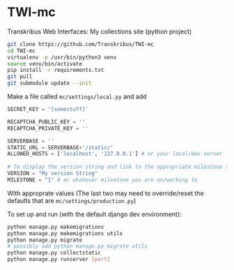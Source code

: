 # TWI-mc
 Transkribus Web Interfaces: My collections site (python project)

```bash
git clone https://github.com/Transkribus/TWI-mc
cd TWI-mc
virtualenv -p /usr/bin/python3 venv
source venv/bin/activate
pip install -r requirements.txt
git pull
git submodule update --init

```

Make a file called `mc/settings/local.py` and add

```python
SECRET_KEY = '[somestuff]'

RECAPTCHA_PUBLIC_KEY = ''
RECAPTCHA_PRIVATE_KEY = ''

SERVERBASE = ''
STATIC_URL = SERVERBASE+'/static/'
ALLOWED_HOSTS = ['localhost', '127.0.0.1'] # or your local/dev server
    
# To display the version string and link to the appropriate milestone set the following:
VERSION = "My version String"
MILESTONE = "1" # or whatever milestone you are on/working to
```

With approprate values (The last two may need to override/reset the defaults that are `mc/settings/production.py`)

To set up and run (with the default django dev environment):

```bash
python manage.py makemigrations
python manage.py makemigrations utils
python manage.py migrate
# possibly add python manage.py migrate utils
python manage.py collectstatic
python manage.py runserver [port]

```
